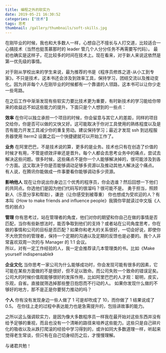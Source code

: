 ```yaml
---
title: 编程之外的软实力
date: 2019-05-21 16:30:52
categories: ["技术"]
tags: 思考
thumbnail: /gallery/thumbnails/soft-skills.jpg
---
```


在刚毕业的时候，我也和大多数人一样，心想自己不擅长与人打交道，比较适合一心搞技术（当然也挺羡慕那时的 leader 管几个人分分任务不再需要写代码）。
最初也确实是这样子，花比较多的时间在技术上。现在看来，对于新人来说这依然是第一优先级的事情。

对于刚从学校出来的学生来说，最为推荐的书是《程序员修炼之道-从小工到专家》。不只是技术，这本书还会涉及到效率工具，保持学习，团结交流以及推动变化。因为并非每个人在刚毕业的时候都有一个靠谱的人领路，这本书可以让你少走一些弯路。

在之后工作中渐渐发现有些软实力要比技术更为重要，有时新技术的学习能给你带来的收益远不如这些能力的提升。下面只是个人想到的一些点：

**效率**
在你可以独立承担一个项目的时候，你会留意与其它人的差距，同样的项目交给你，你是否可以做的又快又好。这可能取决于你对工具使用的熟练程度以及是否有能力开发工具减少你的重复劳动。建议保持学习；最近才发现 ssh 到远程服务器使用 Iterm2 设置之后一个快捷键就可以开始工作了。

**业务**
在阿里巴巴，不是技术说的算，更多的是业务。技术也只有在创造了价值的时候才有用，不管是绩效评审还是晋升。每个人都会去思考业务中的痛点，尝试去解决这些问题。很多时候，这些痛点不是你一个人能够解决掉的，很可能涉及到各个方面。这又取决于你是否能够调动足够多资源以及推动其他人解决这个痛点。
有人说，在腾讯你能做成一件事要看你能够调动多少资源。

**影响他人**
现在让你说出你身边三个优秀的程序员，你会选谁？然后回想一下他们的共同点。你选他们是因为他们代码写的很溜吗？很可能不是。
勇于担当，照顾新人（乐意分享和帮助），谦逊（让你感受到被尊重）
你也想成为受欢迎的人？有本叫《How to make friends and influence people》我猜你早就读过中文版《人性的弱点》

**管理**
你有思考过，站在管理者的角度，他们对你的期望和你自己在做的事情是否匹配，当你有些新想法时，能否争取到他们的支持？或者站在公司角度思考，你在做的事情和公司的目标是否匹配？如果你和老大的关系很好，一切会好说，即使你不大欣赏你的管理者，保持一个定期的沟通以及定期的反馈也是必要的。我个人非常喜欢双周一次的与 Manager 的 1:1 会议。  
所以，对有一定工作经验的人，我一定会推荐读几本管理类的书。比如《Make yourself indispensable》

**企业文化**
当你思考一家公司为什么能够成功时，你会发现可能有很多的因素，它可能在某些方面做的不是很好，但不足以致命。而公司失败一个致命的错误足矣。
公司大的时候价值观能够很好的发挥作用，比如阿里巴巴的人才观：聪明，皮实，乐观，自省。直接就筛选掉那些整日抱怨而不行动的人。
如果你发现什么做的不够好的地方，那不是正是你要努力推动的吗？

**个人**
你有没有发现身边一些人做了 1 可是却吹成了 10，而你做了 1 结果说成了 0.5。 在你往上走的过程中表达能力也是急需提升的，包括讲故事的能力。

之所以这么强调软实力，是因为像大多数程序员一样我在最开始对这些东西并没有给予足够的重视，而且也没有一个清晰的路径来培养这些能力。这些只是自己碎片化的吸收以及从跌打爬滚的经验中学习得到的，或许如同大多数道理一样，听起来觉得老生常谈，但只有在自己切身经历之后，才慢慢理解。

与诸君共勉！
